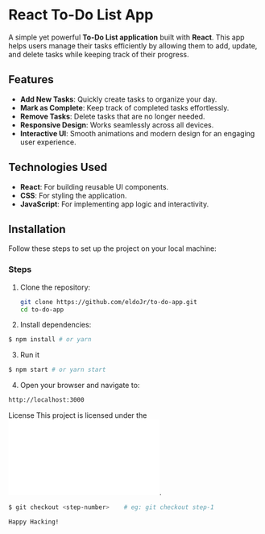 # React To-Do List App

A simple yet powerful **To-Do List application** built with **React**. This app helps users manage their tasks efficiently by allowing them to add, update, and delete tasks while keeping track of their progress.

## Features
- **Add New Tasks**: Quickly create tasks to organize your day.
- **Mark as Complete**: Keep track of completed tasks effortlessly.
- **Remove Tasks**: Delete tasks that are no longer needed.
- **Responsive Design**: Works seamlessly across all devices.
- **Interactive UI**: Smooth animations and modern design for an engaging user experience.

## Technologies Used
- **React**: For building reusable UI components.
- **CSS**: For styling the application.
- **JavaScript**: For implementing app logic and interactivity.

## Installation

Follow these steps to set up the project on your local machine:

### Steps
1. Clone the repository:
   ```bash
   git clone https://github.com/eldoJr/to-do-app.git
   cd to-do-app

2. Install dependencies:
```bash
$ npm install # or yarn
```

3. Run it
```bash
$ npm start # or yarn start
```

4. Open your browser and navigate to:
```bash
http://localhost:3000
```
License
This project is licensed under the ![MIT License](/LICENSE.txt).

```bash
$ git checkout <step-number>    # eg: git checkout step-1
```
~~~
Happy Hacking!
